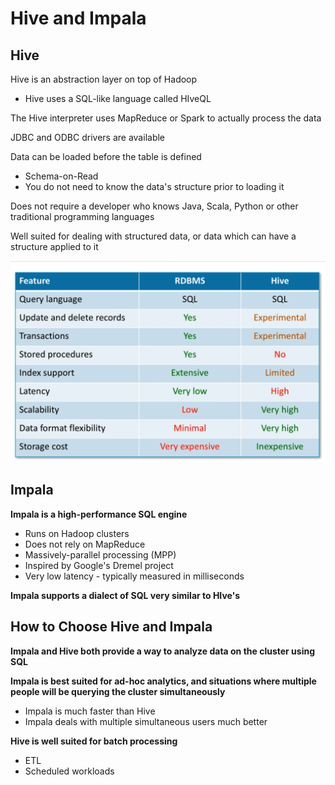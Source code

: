 # Hive and Impala

## Hive

Hive is an abstraction layer on top of Hadoop

* Hive uses a SQL-like language called HIveQL

The Hive interpreter uses MapReduce or Spark to actually process the data

JDBC and ODBC drivers are available

Data can be loaded before the table is defined

* Schema-on-Read
* You do not need to know the data's structure prior to loading it

Does not require a developer who knows Java, Scala, Python or other traditional programming languages

Well suited for dealing with structured data, or data which can have a structure applied to it

![](../.gitbook/assets/image%20%2826%29.png)

## Impala

**Impala is a high-performance SQL engine**

* Runs on Hadoop clusters
* Does not rely on MapReduce
* Massively-parallel processing \(MPP\)
* Inspired by Google's Dremel project
* Very low latency - typically measured in milliseconds

**Impala supports a dialect of SQL very similar to HIve's**

## **How to Choose Hive and Impala**

**Impala and Hive both provide a way to analyze data on the cluster using SQL**

**Impala is best suited for ad-hoc analytics, and situations where multiple people will be querying the cluster simultaneously**

* Impala is much faster than Hive
* Impala deals with multiple simultaneous users much better

**Hive is well suited for batch processing**

* ETL
* Scheduled workloads

